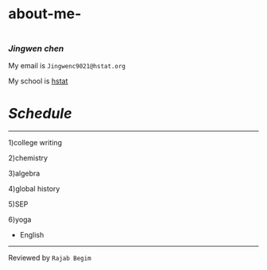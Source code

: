 # about-me-

### <br> **_Jingwen chen_** <br>

My email is ```Jingwenc9021@hstat.org```

My school is  [hstat](https://www.hstat.org/)

# _Schedule_ 
  ---
1)college writing

2)chemistry

3)algebra

4)global history

5)SEP

6)yoga

 * English

___

Reviewed by `Rajab Begim` 